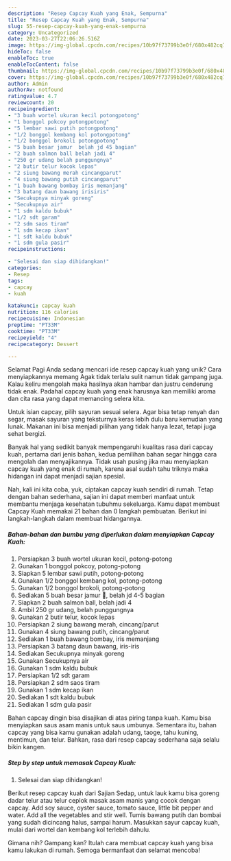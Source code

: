 ```yaml
---
description: "Resep Capcay Kuah yang Enak, Sempurna"
title: "Resep Capcay Kuah yang Enak, Sempurna"
slug: 55-resep-capcay-kuah-yang-enak-sempurna
category: Uncategorized
date: 2023-03-27T22:06:26.516Z
image: https://img-global.cpcdn.com/recipes/10b97f73799b3e0f/680x482cq70/capcay-kuah-foto-resep-utama.jpg
hideToc: false
enableToc: true
enableTocContent: false
thumbnail: https://img-global.cpcdn.com/recipes/10b97f73799b3e0f/680x482cq70/capcay-kuah-foto-resep-utama.jpg
cover: https://img-global.cpcdn.com/recipes/10b97f73799b3e0f/680x482cq70/capcay-kuah-foto-resep-utama.jpg
author: Admin
authorAv: notfound
ratingvalue: 4.7
reviewcount: 20
recipeingredient:
- "3 buah wortel ukuran kecil potongpotong"
- "1 bonggol pokcoy potongpotong"
- "5 lembar sawi putih potongpotong"
- "1/2 bonggol kembang kol potongpotong"
- "1/2 bonggol brokoli potongpotong"
- "5 buah besar jamur  belah jd 45 bagian"
- "2 buah salmon ball belah jadi 4"
- "250 gr udang belah punggungnya"
- "2 butir telur kocok lepas"
- "2 siung bawang merah cincangparut"
- "4 siung bawang putih cincangparut"
- "1 buah bawang bombay iris memanjang"
- "3 batang daun bawang irisiris"
- "Secukupnya minyak goreng"
- "Secukupnya air"
- "1 sdm kaldu bubuk"
- "1/2 sdt garam"
- "2 sdm saos tiram"
- "1 sdm kecap ikan"
- "1 sdt kaldu bubuk"
- "1 sdm gula pasir"
recipeinstructions:

- "Selesai dan siap dihidangkan!"
categories:
- Resep
tags:
- capcay
- kuah

katakunci: capcay kuah 
nutrition: 116 calories
recipecuisine: Indonesian
preptime: "PT33M"
cooktime: "PT33M"
recipeyield: "4"
recipecategory: Dessert

---
```



Selamat Pagi Anda sedang mencari ide resep capcay kuah yang unik? Cara menyiapkannya memang Agak tidak terlalu sulit namun tidak gampang juga. Kalau keliru mengolah maka hasilnya akan hambar dan justru cenderung tidak enak. Padahal capcay kuah yang enak harusnya kan memiliki aroma dan cita rasa yang dapat memancing selera kita.


Untuk isian capcay, pilih sayuran sesuai selera. Agar bisa tetap renyah dan segar, masak sayuran yang teksturnya keras lebih dulu baru kemudian yang lunak. Makanan ini bisa menjadi pilihan yang tidak hanya lezat, tetapi juga sehat bergizi.

Banyak hal yang sedikit banyak mempengaruhi kualitas rasa dari capcay kuah, pertama dari jenis bahan, kedua pemilihan bahan segar hingga cara mengolah dan menyajikannya. Tidak usah pusing jika mau menyiapkan capcay kuah yang enak di rumah, karena asal sudah tahu triknya maka hidangan ini dapat menjadi sajian spesial.


Nah, kali ini kita coba, yuk, ciptakan capcay kuah sendiri di rumah. Tetap dengan bahan sederhana, sajian ini dapat memberi manfaat untuk membantu menjaga kesehatan tubuhmu sekeluarga. Kamu dapat membuat Capcay Kuah memakai 21 bahan dan 0 langkah pembuatan. Berikut ini langkah-langkah dalam membuat hidangannya.

<!--inarticleads1-->

##### Bahan-bahan dan bumbu yang diperlukan dalam menyiapkan Capcay Kuah:

1. Persiapkan 3 buah wortel ukuran kecil, potong-potong
1. Gunakan 1 bonggol pokcoy, potong-potong
1. Siapkan 5 lembar sawi putih, potong-potong
1. Gunakan 1/2 bonggol kembang kol, potong-potong
1. Gunakan 1/2 bonggol brokoli, potong-potong
1. Sediakan 5 buah besar jamur 🍄, belah jd 4-5 bagian
1. Siapkan 2 buah salmon ball, belah jadi 4
1. Ambil 250 gr udang, belah punggungnya
1. Gunakan 2 butir telur, kocok lepas
1. Persiapkan 2 siung bawang merah, cincang/parut
1. Gunakan 4 siung bawang putih, cincang/parut
1. Sediakan 1 buah bawang bombay, iris memanjang
1. Persiapkan 3 batang daun bawang, iris-iris
1. Sediakan Secukupnya minyak goreng
1. Gunakan Secukupnya air
1. Gunakan 1 sdm kaldu bubuk
1. Persiapkan 1/2 sdt garam
1. Persiapkan 2 sdm saos tiram
1. Gunakan 1 sdm kecap ikan
1. Sediakan 1 sdt kaldu bubuk
1. Sediakan 1 sdm gula pasir


Bahan capcay dingin bisa disajikan di atas piring tanpa kuah. Kamu bisa menyiapkan saus asam manis untuk saus umbunya. Sementara itu, bahan capcay yang bisa kamu gunakan adalah udang, taoge, tahu kuning, mentimun, dan telur. Bahkan, rasa dari resep capcay sederhana saja selalu bikin kangen. 

<!--inarticleads2-->

##### Step by step untuk memasak Capcay Kuah:


1. Selesai dan siap dihidangkan!

Berikut resep capcay kuah dari Sajian Sedap, untuk lauk kamu bisa goreng dadar telur atau telur ceplok masak asam manis yang cocok dengan capcay. Add soy sauce, oyster sauce, tomato sauce, little bit pepper and water. Add all the vegetables and stir well. Tumis bawang putih dan bombai yang sudah dicincang halus, sampai harum. Masukkan sayur capcay kuah, mulai dari wortel dan kembang kol terlebih dahulu. 

Gimana nih? Gampang kan? Itulah cara membuat capcay kuah yang bisa kamu lakukan di rumah. Semoga bermanfaat dan selamat mencoba!
